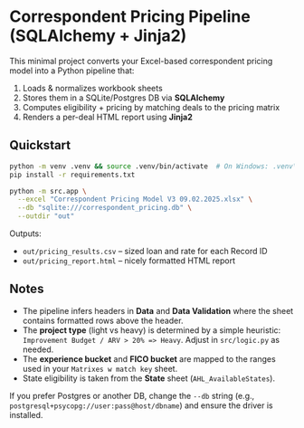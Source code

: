 # Correspondent Pricing Pipeline (SQLAlchemy + Jinja2)

This minimal project converts your Excel-based correspondent pricing model into a Python pipeline that:
1) Loads & normalizes workbook sheets
2) Stores them in a SQLite/Postgres DB via **SQLAlchemy**
3) Computes eligibility + pricing by matching deals to the pricing matrix
4) Renders a per-deal HTML report using **Jinja2**

## Quickstart

```bash
python -m venv .venv && source .venv/bin/activate  # On Windows: .venv\Scripts\activate
pip install -r requirements.txt

python -m src.app \
  --excel "Correspondent Pricing Model V3 09.02.2025.xlsx" \
  --db "sqlite:///correspondent_pricing.db" \
  --outdir "out"
```

Outputs:
- `out/pricing_results.csv` – sized loan and rate for each Record ID
- `out/pricing_report.html` – nicely formatted HTML report


## Notes

- The pipeline infers headers in **Data** and **Data Validation** where the sheet contains formatted rows above the header.
- The **project type** (light vs heavy) is determined by a simple heuristic: `Improvement Budget / ARV > 20% => Heavy`. Adjust in `src/logic.py` as needed.
- The **experience bucket** and **FICO bucket** are mapped to the ranges used in your `Matrixes w match key` sheet.
- State eligibility is taken from the **State** sheet (`AHL_AvailableStates`).

If you prefer Postgres or another DB, change the `--db` string (e.g., `postgresql+psycopg://user:pass@host/dbname`) and ensure the driver is installed.
